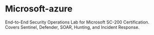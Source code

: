 # Microsoft-azure
End-to-End Security Operations Lab for Microsoft SC-200 Certification. Covers Sentinel, Defender, SOAR, Hunting, and Incident Response.
